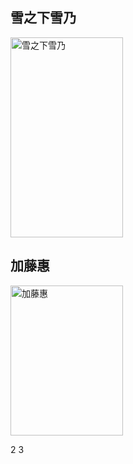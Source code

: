 ## 雪之下雪乃
<img src="/images/雪乃.jpg" alt="雪之下雪乃" style="height:320px;width:180px" />

## 加藤惠
<img src="/images/加藤惠.jpg" alt="加藤惠" style="height:240px;width:180px" />

2
3